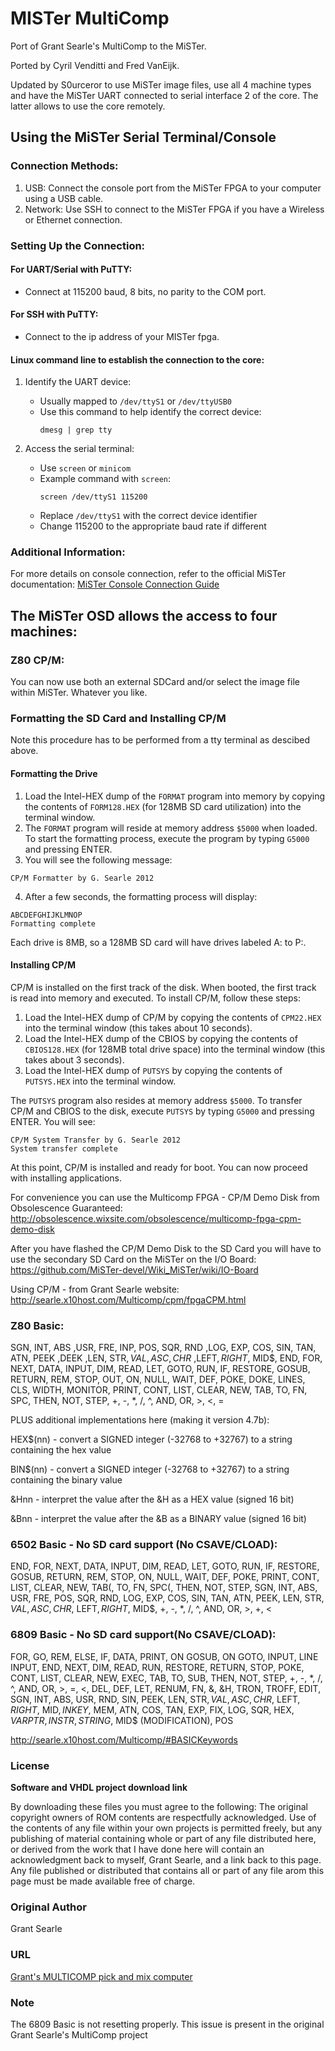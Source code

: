 MISTer MultiComp 
================

Port of Grant Searle's MultiComp to the MiSTer. 

Ported by Cyril Venditti and Fred VanEijk.

Updated by S0urceror to use MiSTer image files, use all 4 machine types and have the MiSTer 
UART connected to serial interface 2 of the core. The latter allows to use the core remotely.

## Using the MiSTer Serial Terminal/Console

### Connection Methods:
1. USB: Connect the console port from the MiSTer FPGA to your computer using a USB cable.
2. Network: Use SSH to connect to the MiSTer FPGA if you have a Wireless or Ethernet connection.

### Setting Up the Connection:

#### For UART/Serial with PuTTY:
- Connect at 115200 baud, 8 bits, no parity to the COM port.
#### For SSH with PuTTY:
- Connect to the ip address of your MISTer fpga.

#### Linux command line to establish the connection to the core:

1. Identify the UART device:
   - Usually mapped to `/dev/ttyS1` or `/dev/ttyUSB0`
   - Use this command to help identify the correct device:
     ```
     dmesg | grep tty
     ```

2. Access the serial terminal:
   - Use `screen` or `minicom`
   - Example command with `screen`:
     ```
     screen /dev/ttyS1 115200
     ```
   - Replace `/dev/ttyS1` with the correct device identifier
   - Change 115200 to the appropriate baud rate if different

### Additional Information:
For more details on console connection, refer to the official MiSTer documentation:
[MiSTer Console Connection Guide](https://mister-devel.github.io/MkDocs_MiSTer/advanced/console/)

## The MiSTer OSD allows the access to four machines:

### Z80 CP/M: 
You can now use both an external SDCard and/or select the image file within MiSTer. Whatever you like.

### Formatting the SD Card and Installing CP/M

Note this procedure has to be performed from a tty terminal as descibed above.

#### Formatting the Drive

1. Load the Intel-HEX dump of the `FORMAT` program into memory by copying the contents of `FORM128.HEX` (for 128MB SD card utilization) into the terminal window.
2. The `FORMAT` program will reside at memory address `$5000` when loaded. To start the formatting process, execute the program by typing `G5000` and pressing ENTER.
3. You will see the following message:

```
CP/M Formatter by G. Searle 2012
```

4. After a few seconds, the formatting process will display:

```
ABCDEFGHIJKLMNOP
Formatting complete
```

Each drive is 8MB, so a 128MB SD card will have drives labeled A: to P:.

#### Installing CP/M

CP/M is installed on the first track of the disk. When booted, the first track is read into memory and executed. To install CP/M, follow these steps:

1. Load the Intel-HEX dump of CP/M by copying the contents of `CPM22.HEX` into the terminal window (this takes about 10 seconds).
2. Load the Intel-HEX dump of the CBIOS by copying the contents of `CBIOS128.HEX` (for 128MB total drive space) into the terminal window (this takes about 3 seconds).
3. Load the Intel-HEX dump of `PUTSYS` by copying the contents of `PUTSYS.HEX` into the terminal window.

The `PUTSYS` program also resides at memory address `$5000`. To transfer CP/M and CBIOS to the disk, execute `PUTSYS` by typing `G5000` and pressing ENTER. You will see:

```
CP/M System Transfer by G. Searle 2012
System transfer complete
```

At this point, CP/M is installed and ready for boot. You can now proceed with installing applications.


For convenience you can use the Multicomp FPGA - CP/M Demo Disk from Obsolescence Guaranteed:
http://obsolescence.wixsite.com/obsolescence/multicomp-fpga-cpm-demo-disk

After you have flashed the CP/M Demo Disk to the SD Card you will have to use the secondary SD Card on the MiSTer on the I/O Board:
https://github.com/MiSTer-devel/Wiki_MiSTer/wiki/IO-Board

Using CP/M - from Grant Searle website:
http://searle.x10host.com/Multicomp/cpm/fpgaCPM.html

### Z80 Basic:
SGN, INT, ABS ,USR, FRE, INP, POS, SQR, RND ,LOG, EXP, COS, SIN, TAN, ATN, PEEK ,DEEK ,LEN, STR$, VAL ,ASC, CHR$ ,LEFT$, 
RIGHT$, MID$, END, FOR, NEXT, DATA, INPUT, DIM, READ, LET, GOTO, RUN, IF, RESTORE, GOSUB, RETURN, REM, STOP, OUT, ON, 
NULL, WAIT,  DEF, POKE, DOKE, LINES, CLS, WIDTH, MONITOR, PRINT, CONT, LIST, CLEAR, NEW, TAB, TO, FN, SPC, THEN, NOT, 
STEP, +, -, *, /, ^, AND, OR, >, <, = 

PLUS additional implementations here (making it version 4.7b):

HEX$(nn) - convert a SIGNED integer (-32768 to +32767) to a string containing the hex value

BIN$(nn) - convert a SIGNED integer (-32768 to +32767) to a string containing the binary value

&Hnn - interpret the value after the &H as a HEX value (signed 16 bit)

&Bnn - interpret the value after the &B as a BINARY value (signed 16 bit)
 
### 6502 Basic - No SD card support (No CSAVE/CLOAD):
END, FOR, NEXT, DATA, INPUT, DIM, READ, LET, GOTO, RUN, IF, RESTORE, GOSUB, RETURN, REM, STOP, ON, NULL, WAIT, DEF, POKE, PRINT,
CONT, LIST, CLEAR, NEW, TAB(, TO, FN, SPC(, THEN, NOT, STEP, SGN, INT, ABS, USR, FRE, POS, SQR, RND, LOG, EXP, COS, SIN, TAN, ATN,
PEEK, LEN, STR$, VAL, ASC, CHR$, LEFT$, RIGHT$, MID$, +, -, *, /, ^, AND, OR, >, +, <

### 6809 Basic - No SD card support(No CSAVE/CLOAD):
FOR, GO, REM, ELSE, IF, DATA, PRINT, ON GOSUB, ON GOTO, INPUT, LINE INPUT, END, NEXT, DIM, READ, RUN, RESTORE, RETURN, STOP, POKE,
CONT, LIST, CLEAR, NEW, EXEC, TAB, TO, SUB, THEN, NOT, STEP, +, -, *, /, ^, AND, OR, >, =, <, DEL, DEF, LET, RENUM, FN, &, &H, TRON,
TROFF, EDIT, SGN, INT, ABS, USR, RND, SIN, PEEK, LEN, STR$, VAL, ASC, CHR$, LEFT$, RIGHT$, MID$, INKEY$, MEM, ATN, COS, TAN, EXP, FIX,
LOG, SQR, HEX$, VARPTR, INSTR, STRING$, MID$ (MODIFICATION), POS

http://searle.x10host.com/Multicomp/#BASICKeywords

### License

__Software and VHDL project download link__

By downloading these files you must agree to the following: The original
copyright owners of ROM contents are respectfully acknowledged.  Use of the
contents of any file within your own projects is permitted freely, but any
publishing of material containing whole or part of any file distributed
here, or derived from the work that I have done here will contain an
acknowledgment back to myself, Grant Searle, and a link back to this page.
Any file published or distributed that contains all or part of any file
arom this page must be made available free of charge.

### Original Author
Grant Searle

### URL
[Grant's MULTICOMP pick and mix computer](http://searle.x10host.com/Multicomp/)

### Note
The 6809 Basic is not resetting  properly. This issue is present in the original Grant Searle's MultiComp project
